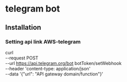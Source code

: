 # telegram bot

## Installation

### Setting api link AWS-telegram

curl \
 --request POST \
 --url https://api.telegram.org/bot botToken/setWebhook \
 --header 'content-type: application/json' \
 --data '{"url": "API gateway domain/function"}'
